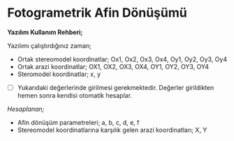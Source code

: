 # Fotogrametrik Afin Dönüşümü

**Yazılım Kullanım Rehberi;**

Yazılımı çalıştırdığınız zaman;

+ Ortak stereomodel koordinatlar; Ox1, Ox2, Ox3, Ox4, Oy1, Oy2, Oy3, Oy4
+ Ortak arazi koordinatlar; OX1, OX2, OX3, OX4, OY1, OY2, OY3, OY4
+ Steromodel koordinatlar; x, y
- [ ] Yukarıdaki değerlerinde girilmesi gerekmektedir. Değerler girildikten hemen sonra kendisi otomatik hesaplar.

*Hesaplanan;*
- Afin dönüşüm parametreleri; a, b, c, d, e, f
- Stereomodel koordinatlarına karşılık gelen arazi koordinatları; X, Y
